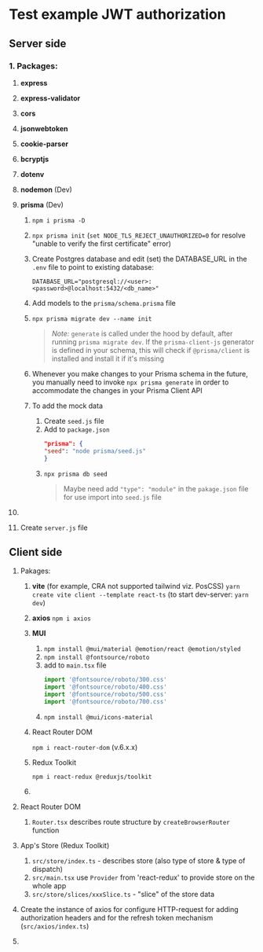 # Test example JWT authorization

## Server side

### 1. Packages:

1.  **express**
2.  **express-validator**
3.  **cors**
4.  **jsonwebtoken**
5.  **cookie-parser**
6.  **bcryptjs**
7.  **dotenv**
8.  **nodemon** (Dev)
9.  **prisma** (Dev)

    1. `npm i prisma -D`
    2. `npx prisma init` (`set NODE_TLS_REJECT_UNAUTHORIZED=0` for resolve "unable to verify the first certificate" error)
    3. Create Postgres database and edit (set) the DATABASE_URL in the `.env` file to point to existing database:

       ```env
       DATABASE_URL="postgresql://<user>:<password>@localhost:5432/<db_name>"
       ```

    4. Add models to the `prisma/schema.prisma` file
    5. `npx prisma migrate dev --name init`
       > _Note:_ `generate` is called under the hood by default, after running `prisma migrate dev`. If the `prisma-client-js` generator is defined in your schema, this will check if `@prisma/client` is installed and install it if it's missing
    6. Whenever you make changes to your Prisma schema in the future, you manually need to invoke `npx prisma generate` in order to accommodate the changes in your Prisma Client API
    7. To add the mock data
       1. Create `seed.js` file
       2. Add to `package.json`
          ```json
          "prisma": {
          "seed": "node prisma/seed.js"
          }
          ```
       3. `npx prisma db seed`
          > Maybe need add `"type": "module"` in the `pakage.json` file for use import into `seed.js` file

10.

11. Create `server.js` file

## Client side

1. Pakages:

   1. **vite** (for example, CRA not supported tailwind viz. PosCSS)
      `yarn create vite client --template react-ts` (to start dev-server: `yarn dev`)
   2. **axios**
      `npm i axios`
   3. **MUI**
      1. `npm install @mui/material @emotion/react @emotion/styled`
      2. `npm install @fontsource/roboto`
      3. add to `main.tsx` file
         ```ts
         import '@fontsource/roboto/300.css'
         import '@fontsource/roboto/400.css'
         import '@fontsource/roboto/500.css'
         import '@fontsource/roboto/700.css'
         ```
      4. `npm install @mui/icons-material`
   4. React Router DOM

      `npm i react-router-dom` (v.6.x.x)

   5. Redux Toolkit

      `npm i react-redux @reduxjs/toolkit`

   6.

2. React Router DOM
   1. `Router.tsx` describes route structure by `createBrowserRouter` function
3. App's Store (Redux Toolkit)
   1. `src/store/index.ts` - describes store (also type of store & type of dispatch)
   2. `src/main.tsx` use `Provider` from 'react-redux' to provide store on the whole app
   3. `src/store/slices/xxxSlice.ts` - "slice" of the store data
4. Create the instance of axios for configure HTTP-request for adding authorization headers and for the refresh token mechanism (`src/axios/index.ts`)
5.

